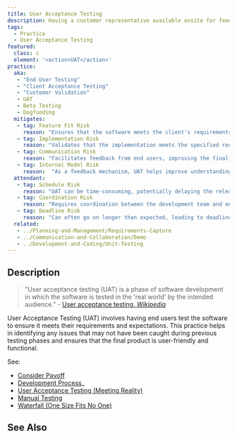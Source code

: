 ```yaml
---
title: User Acceptance Testing
description: Having a customer representative available onsite for feedback.
tags: 
  - Practice 
  - User Acceptance Testing
featured: 
  class: c
  element: '<action>UAT</action>'
practice:
  aka: 
   - "End User Testing"
   - "Client Acceptance Testing"
   - "Customer Validation"
   - UAT
   - Beta Testing
   - Dogfooding
  mitigates:
   - tag: Feature Fit Risk
     reason: "Ensures that the software meets the client's requirements and expectations."
   - tag: Implementation Risk
     reason: "Validates that the implementation meets the specified requirements."
   - tag: Communication Risk
     reason: "Facilitates feedback from end users, improving the final product."
   - tag: Internal Model Risk
     reason:  "As a feedback mechanism, UAT helps improve understanding of users and their requirements."
  attendant:
   - tag: Schedule Risk
     reason: "UAT can be time-consuming, potentially delaying the release."
   - tag: Coordination Risk
     reason: "Requires coordination between the development team and end users."
   - tag: Deadline Risk
     reason: "Can often go on longer than expected, leading to deadline issues."
  related:
   - ../Planning-and-Management/Requirements-Capture
   - ../Communication-and-Collaboration/Demo
   - ../Development-and-Coding/Unit-Testing
---
```


<PracticeIntro details={frontMatter} /> 

## Description

> "User acceptance testing (UAT) is a phase of software development in which the software is tested in the 'real world' by the intended audience." - [User acceptance testing, _Wikipedia_](https://en.wikipedia.org/wiki/User_acceptance_testing)

User Acceptance Testing (UAT) involves having end users test the software to ensure it meets their requirements and expectations. This practice helps in identifying any issues that may not have been caught during previous testing phases and ensures that the final product is user-friendly and functional.

See: 
 - [Consider Payoff](/thinking/Consider-Payoff)
 - [Development Process](/thinking/Development-Process#a-toy-process)_
 - [User Acceptance Testing (Meeting Reality)](/thinking/Meeting-Reality#example-user-acceptance-testing-uat)
 - [Manual Testing](/thinking/Cadence#development-cycle-time) 
 - [Waterfall (One Size Fits No One)](/thinking/One-Size-Fits-No-One) 
 
## See Also

<TagList tag="User-Acceptance-Testing" />
